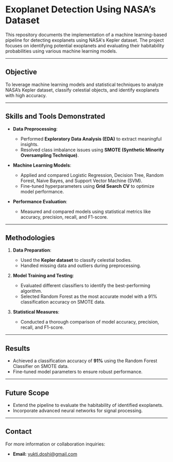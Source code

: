 # Exoplanet Detection Using NASA’s Dataset

This repository documents the implementation of a machine learning-based pipeline for detecting exoplanets using NASA's Kepler dataset. The project focuses on identifying potential exoplanets and evaluating their habitability probabilities using various machine learning models.

---

## **Objective**

To leverage machine learning models and statistical techniques to analyze NASA’s Kepler dataset, classify celestial objects, and identify exoplanets with high accuracy.

---

## **Skills and Tools Demonstrated**

- **Data Preprocessing**:
  - Performed **Exploratory Data Analysis (EDA)** to extract meaningful insights.
  - Resolved class imbalance issues using **SMOTE (Synthetic Minority Oversampling Technique)**.
  
- **Machine Learning Models**:
  - Applied and compared Logistic Regression, Decision Tree, Random Forest, Naive Bayes, and Support Vector Machine (SVM).
  - Fine-tuned hyperparameters using **Grid Search CV** to optimize model performance.
  
- **Performance Evaluation**:
  - Measured and compared models using statistical metrics like accuracy, precision, recall, and F1-score.

---

## **Methodologies**

1. **Data Preparation**:
   - Used the **Kepler dataset** to classify celestial bodies.
   - Handled missing data and outliers during preprocessing.
   
2. **Model Training and Testing**:
   - Evaluated different classifiers to identify the best-performing algorithm.
   - Selected Random Forest as the most accurate model with a 91% classification accuracy on SMOTE data.
   
3. **Statistical Measures**:
   - Conducted a thorough comparison of model accuracy, precision, recall, and F1-score.

---

## **Results**

- Achieved a classification accuracy of **91%** using the Random Forest Classifier on SMOTE data.
- Fine-tuned model parameters to ensure robust performance.

---

## **Future Scope**

- Extend the pipeline to evaluate the habitability of identified exoplanets.
- Incorporate advanced neural networks for signal processing.

---

## **Contact**

For more information or collaboration inquiries:
- **Email:** yukti.doshi@gmail.com
